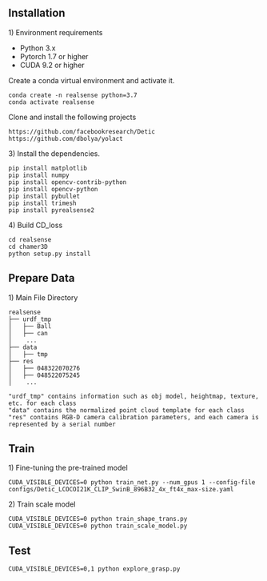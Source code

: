 ## Installation
1\) Environment requirements
* Python 3.x
* Pytorch 1.7 or higher
* CUDA 9.2 or higher

Create a conda virtual environment and activate it.
```
conda create -n realsense python=3.7
conda activate realsense
```

Clone and install the following projects
```commandline
https://github.com/facebookresearch/Detic
https://github.com/dbolya/yolact
```

3\) Install the dependencies.
```
pip install matplotlib
pip install numpy
pip install opencv-contrib-python
pip install opencv-python
pip install pybullet
pip install trimesh
pip install pyrealsense2
```
4\) Build CD_loss
```
cd realsense
cd chamer3D
python setup.py install
```
## Prepare Data
1\) Main File Directory
```
realsense
├── urdf_tmp
│   ├── Ball
│   ├── can
│    ...
├── data
│   ├── tmp
├── res
│   ├── 048322070276
│   ├── 048522075245
│    ...
```
```
"urdf_tmp" contains information such as obj model, heightmap, texture, etc. for each class
"data" contains the normalized point cloud template for each class
"res" contains RGB-D camera calibration parameters, and each camera is represented by a serial number
```
## Train
1\) Fine-tuning the pre-trained model
```
CUDA_VISIBLE_DEVICES=0 python train_net.py --num_gpus 1 --config-file configs/Detic_LCOCOI21K_CLIP_SwinB_896B32_4x_ft4x_max-size.yaml
```
2\) Train scale model
```
CUDA_VISIBLE_DEVICES=0 python train_shape_trans.py
CUDA_VISIBLE_DEVICES=0 python train_scale_model.py
```

## Test
```
CUDA_VISIBLE_DEVICES=0,1 python explore_grasp.py
```